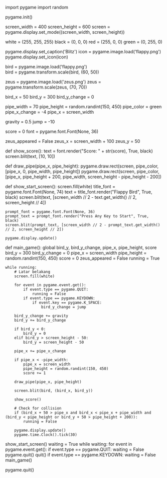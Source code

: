 import pygame
import random


pygame.init()


screen_width = 400
screen_height = 600
screen = pygame.display.set_mode((screen_width, screen_height))


white = (255, 255, 255)
black = (0, 0, 0)
red = (255, 0, 0)
green = (0, 255, 0)


pygame.display.set_caption('Blitz')
icon = pygame.image.load('flappy.png') 
pygame.display.set_icon(icon)


bird = pygame.image.load('flappy.png')  
bird = pygame.transform.scale(bird, (60, 50))

zeus = pygame.image.load('zeus.png') 
zeus = pygame.transform.scale(zeus, (70, 70))


bird_x = 50
bird_y = 300
bird_y_change = 0


pipe_width = 70
pipe_height = random.randint(150, 450)
pipe_color = green
pipe_x_change = -4
pipe_x = screen_width


gravity = 0.5
jump = -10


score = 0
font = pygame.font.Font(None, 36)

zeus_appeared = False
zeus_x = screen_width + 100
zeus_y = 50

def show_score():
    text = font.render("Score: " + str(score), True, black)
    screen.blit(text, [10, 10])

def draw_pipe(pipe_x, pipe_height):
    pygame.draw.rect(screen, pipe_color, [pipe_x, 0, pipe_width, pipe_height])
    pygame.draw.rect(screen, pipe_color, [pipe_x, pipe_height + 200, pipe_width, screen_height - pipe_height - 200])


def show_start_screen():
    screen.fill(white)
    title_font = pygame.font.Font(None, 74)
    text = title_font.render("Flappy Bird", True, black)
    screen.blit(text, [screen_width // 2 - text.get_width() // 2, screen_height // 4])

    prompt_font = pygame.font.Font(None, 36)
    prompt_text = prompt_font.render("Press Any Key to Start", True, black)
    screen.blit(prompt_text, [screen_width // 2 - prompt_text.get_width() // 2, screen_height // 2])

    pygame.display.update()


def main_game():
    global bird_y, bird_y_change, pipe_x, pipe_height, score
    bird_y = 300
    bird_y_change = 0
    pipe_x = screen_width
    pipe_height = random.randint(150, 450)
    score = 0
    zeus_appeared = False
    running = True

    while running:
        # Latar belakang
        screen.fill(white)

        for event in pygame.event.get():
            if event.type == pygame.QUIT:
                running = False
            if event.type == pygame.KEYDOWN:
                if event.key == pygame.K_SPACE:
                    bird_y_change = jump

        bird_y_change += gravity
        bird_y += bird_y_change

        if bird_y < 0:
            bird_y = 0
        elif bird_y > screen_height - 50:
            bird_y = screen_height - 50

        pipe_x += pipe_x_change

        if pipe_x < -pipe_width:
            pipe_x = screen_width
            pipe_height = random.randint(150, 450)
            score += 1

        draw_pipe(pipe_x, pipe_height)

        screen.blit(bird, (bird_x, bird_y))

        show_score()

        # Check for collision
        if (bird_x + 50 > pipe_x and bird_x < pipe_x + pipe_width and (bird_y < pipe_height or bird_y + 50 > pipe_height + 200)):
            running = False

        pygame.display.update()
        pygame.time.Clock().tick(30)


show_start_screen()
waiting = True
while waiting:
    for event in pygame.event.get():
        if event.type == pygame.QUIT:
            waiting = False
            pygame.quit()
            quit()
        if event.type == pygame.KEYDOWN:
            waiting = False
            main_game()

pygame.quit()
